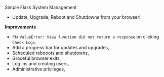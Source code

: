 Simple Flask System Management
- Update, Upgrade, Reboot and Shutdowns from your browser!

**Improvements**
- Fix `ValueError: View function did not return a response` on clicking `Check Logs`.
- Add a progress bar for updates and upgrades,
- Scheduled rebooots and shutdowns,
- Graceful browser exits,
- Log ins and creating users,
- Administrative privileges,
